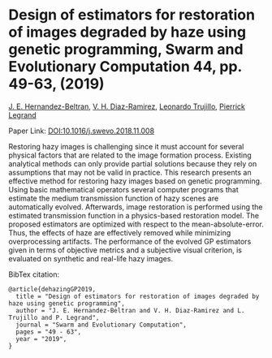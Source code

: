 # Design of estimators for restoration of images degraded by haze using genetic programming, Swarm and Evolutionary Computation 44, pp. 49-63, (2019)

[J. E. Hernandez-Beltran](https://orcid.org/0000-0002-7043-3093), [V. H. Diaz-Ramirez](https://orcid.org/0000-0002-9331-1777), [Leonardo Trujillo](https://orcid.org/0000-0003-1812-5736), [Pierrick Legrand](https://www.math.u-bordeaux.fr/~plegra100p)

Paper Link: [DOI:10.1016/j.swevo.2018.11.008](https://doi.org/10.1016/j.swevo.2018.11.008)

Restoring hazy images is challenging since it must account for several physical factors that are related to the image formation process. Existing analytical methods can only provide partial solutions because they rely on assumptions that may not be valid in practice. This research presents an effective method for restoring hazy images based on genetic programming. Using basic mathematical operators several computer programs that estimate the medium transmission function of hazy scenes are automatically evolved. Afterwards, image restoration is performed using the estimated transmission function in a physics-based restoration model. The proposed estimators are optimized with respect to the mean-absolute-error. Thus, the effects of haze are effectively removed while minimizing overprocessing artifacts. The performance of the evolved GP estimators given in terms of objective metrics and a subjective visual criterion, is evaluated on synthetic and real-life hazy images. 

BibTex citation:

	@article{dehazingGP2019,		
	  title = "Design of estimators for restoration of images degraded by haze using genetic programming",
	  author = "J. E. Hernandez-Beltran and V. H. Diaz-Ramirez and L. Trujillo and P. Legrand",
	  journal = "Swarm and Evolutionary Computation",
	  pages = "49 - 63",
	  year = "2019",
	} 


